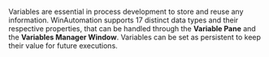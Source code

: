 Variables are essential in process development to store and reuse any information. WinAutomation supports 17 distinct data types and their respective properties, that can be handled through the **Variable Pane** and the **Variables Manager Window**. Variables can be set as persistent to keep their value for future executions.